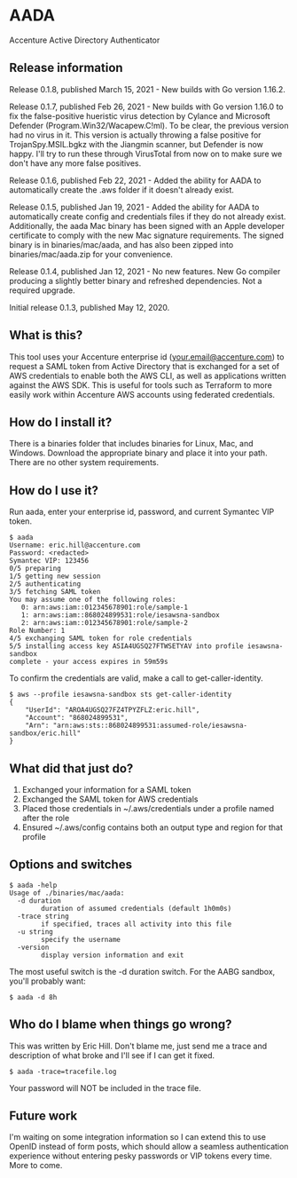 # AADA
Accenture Active Directory Authenticator

## Release information
Release 0.1.8, published March 15, 2021 - New builds with Go version
1.16.2.

Release 0.1.7, published Feb 26, 2021 - New builds with Go version 1.16.0
to fix the false-positive hueristic virus detection by Cylance and
Microsoft Defender (Program.Win32/Wacapew.C!ml).  To be clear, the 
previous version had no virus in it.  This version is actually throwing
a false positive for TrojanSpy.MSIL.bgkz with the Jiangmin scanner, but
Defender is now happy.  I'll try to run these through VirusTotal from
now on to make sure we don't have any more false positives.

Release 0.1.6, published Feb 22, 2021 - Added the ability for AADA to
automatically create the .aws folder if it doesn't already exist.

Release 0.1.5, published Jan 19, 2021 - Added the ability for AADA to 
automatically create config and credentials files if they do not already
exist.  Additionally, the aada Mac binary has been signed with an Apple
developer certificate to comply with the new Mac signature requirements.
The signed binary is in binaries/mac/aada, and has also been zipped into
binaries/mac/aada.zip for your convenience.

Release 0.1.4, published Jan 12, 2021 - No new features.  New Go compiler
producing a slightly better binary and refreshed dependencies.  Not a 
required upgrade.

Initial release 0.1.3, published May 12, 2020.

## What is this?
This tool uses your Accenture enterprise id (your.email@accenture.com) to 
request a SAML token from Active Directory that is exchanged for a set of
AWS credentials to enable both the AWS CLI, as well as applications written
against the AWS SDK.  This is useful for tools such as Terraform to more 
easily work within Accenture AWS accounts using federated credentials.

## How do I install it?
There is a binaries folder that includes binaries for Linux, Mac, and 
Windows.  Download the appropriate binary and place it into your path.
There are no other system requirements.

## How do I use it?
Run aada, enter your enterprise id, password, and current Symantec VIP
token.

```
$ aada
Username: eric.hill@accenture.com
Password: <redacted>
Symantec VIP: 123456
0/5 preparing
1/5 getting new session
2/5 authenticating
3/5 fetching SAML token
You may assume one of the following roles:
   0: arn:aws:iam::012345678901:role/sample-1
   1: arn:aws:iam::868024899531:role/iesawsna-sandbox
   2: arn:aws:iam::012345678901:role/sample-2
Role Number: 1
4/5 exchanging SAML token for role credentials
5/5 installing access key ASIA4UGSQ27FTWSETYAV into profile iesawsna-sandbox
complete - your access expires in 59m59s
```
To confirm the credentials are valid, make a call to get-caller-identity.
```
$ aws --profile iesawsna-sandbox sts get-caller-identity
{
    "UserId": "AROA4UGSQ27FZ4TPYZFLZ:eric.hill",
    "Account": "868024899531",
    "Arn": "arn:aws:sts::868024899531:assumed-role/iesawsna-sandbox/eric.hill"
}
```

## What did that just do?
1. Exchanged your information for a SAML token
2. Exchanged the SAML token for AWS credentials
3. Placed those credentials in ~/.aws/credentials under a profile named after the role
4. Ensured ~/.aws/config contains both an output type and region for that profile

## Options and switches
```
$ aada -help
Usage of ./binaries/mac/aada:
  -d duration
        duration of assumed credentials (default 1h0m0s)
  -trace string
        if specified, traces all activity into this file
  -u string
        specify the username
  -version
        display version information and exit
```
The most useful switch is the -d duration switch.  For the AABG sandbox, you'll
probably want:
```
$ aada -d 8h
```

## Who do I blame when things go wrong?
This was written by Eric Hill.  Don't blame me, just send me a trace and 
description of what broke and I'll see if I can get it fixed.
```
$ aada -trace=tracefile.log
```
Your password will NOT be included in the trace file.

## Future work
I'm waiting on some integration information so I can extend this to use
OpenID instead of form posts, which should allow a seamless authentication
experience without entering pesky passwords or VIP tokens every time.  More
to come.
